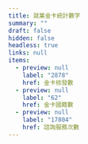 ```yaml
---
title: 就業金卡統計數字
summary: ""
draft: false
hidden: false
headless: true
links: null
items:
  - preview: null
    label: "2878"
    href: 金卡核發數
  - preview: null
    label: "62"
    href: 金卡國籍數
  - preview: null
    label: "17804"
    href: 諮詢服務次數
---
```

